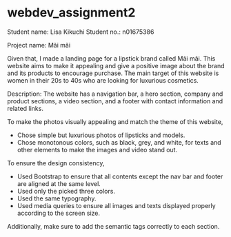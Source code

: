 # webdev_assignment2

Student name: Lisa Kikuchi Student no.: n01675386

Project name: Mãi mãi

Given that, I made a landing page for a lipstick brand called Mãi mãi. This website aims to make it appealing and give a positive image about the brand and its products to encourage purchase.
The main target of this website is women in their 20s to 40s who are looking for luxurious cosmetics.

Description: The website has a navigation bar, a hero section, company and product sections, a video section, and a footer with contact information and related links.

To make the photos visually appealing and match the theme of this website,
- Chose simple but luxurious photos of lipsticks and models.
- Chose monotonous colors, such as black, grey, and white, for texts and other elements to make the images and video stand out.

To ensure the design consistency,
- Used Bootstrap to ensure that all contents except the nav bar and footer are aligned at the same level.
- Used only the picked three colors.
- Used the same typography.
- Used media queries to ensure all images and texts displayed properly according to the screen size.
  
Additionally, make sure to add the semantic tags correctly to each section.
